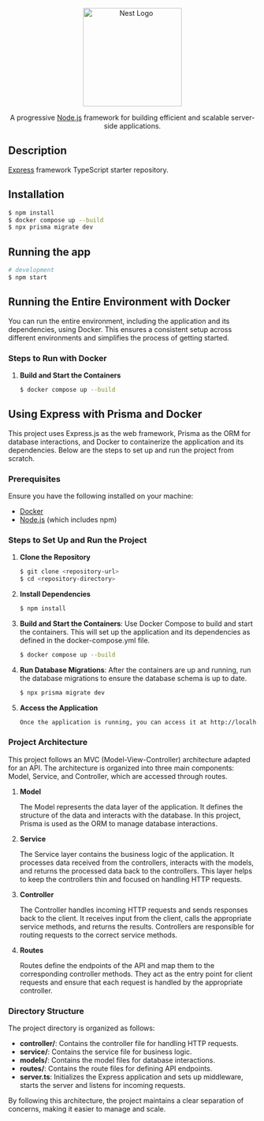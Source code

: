 <p align="center">
  <a href="https://expressjs.com/pt-br/" target="blank"><img src="https://images.credly.com/images/1c2c86e1-16ce-4e4d-a425-d1ac96bb026d/express.png" width="200" alt="Nest Logo" /></a>
</p>

[circleci-image]: https://img.shields.io/circleci/build/github/nestjs/nest/master?token=abc123def456
[circleci-url]: https://circleci.com/gh/nestjs/nest

  <p align="center">A progressive <a href="http://nodejs.org" target="_blank">Node.js</a> framework for building efficient and scalable server-side applications.</p>


## Description

[Express](https://github.com/expressjs/expressjs.com) framework TypeScript starter repository.

## Installation

```bash
$ npm install
$ docker compose up --build
$ npx prisma migrate dev
```

## Running the app

```bash
# development
$ npm start
```

## Running the Entire Environment with Docker

You can run the entire environment, including the application and its dependencies, using Docker. This ensures a consistent setup across different environments and simplifies the process of getting started.

### Steps to Run with Docker

1. **Build and Start the Containers**

   ```bash
   $ docker compose up --build
   ```

## Using Express with Prisma and Docker

This project uses Express.js as the web framework, Prisma as the ORM for database interactions, and Docker to containerize the application and its dependencies. Below are the steps to set up and run the project from scratch.

### Prerequisites

Ensure you have the following installed on your machine:
- [Docker](https://www.docker.com/get-started)
- [Node.js](https://nodejs.org/) (which includes npm)

### Steps to Set Up and Run the Project

1. **Clone the Repository**

   ```bash
   $ git clone <repository-url>
   $ cd <repository-directory>
   ```

2. **Install Dependencies**

   ```bash
   $ npm install
   ```

3. **Build and Start the Containers**:
  Use Docker Compose to build and start the containers. This will set up the application and its dependencies as defined in the docker-compose.yml file.
   ```bash
   $ docker compose up --build
   ```

4. **Run Database Migrations**: After the containers are up and running, run the database migrations to ensure the database schema is up to date.

   ```bash
   $ npx prisma migrate dev
   ```

2. **Access the Application**

   ```bash
   Once the application is running, you can access it at http://localhost:5001 (or the port specified in your Docker configuration).
   ```


### Project Architecture

This project follows an MVC (Model-View-Controller) architecture adapted for an API. The architecture is organized into three main components: Model, Service, and Controller, which are accessed through routes.

1. **Model**

   The Model represents the data layer of the application. It defines the structure of the data and interacts with the database. In this project, Prisma is used as the ORM to manage database interactions.

2. **Service**

   The Service layer contains the business logic of the application. It processes data received from the controllers, interacts with the models, and returns the processed data back to the controllers. This layer helps to keep the controllers thin and focused on handling HTTP requests.

3. **Controller**

   The Controller handles incoming HTTP requests and sends responses back to the client. It receives input from the client, calls the appropriate service methods, and returns the results. Controllers are responsible for routing requests to the correct service methods.

4. **Routes**

   Routes define the endpoints of the API and map them to the corresponding controller methods. They act as the entry point for client requests and ensure that each request is handled by the appropriate controller.

### Directory Structure

The project directory is organized as follows:
- **controller/**: Contains the controller file for handling HTTP requests.
- **service/**: Contains the service file for business logic.
- **models/**: Contains the model files for database interactions.
- **routes/**: Contains the route files for defining API endpoints.
- **server.ts**: Initializes the Express application and sets up middleware, starts the server and listens for incoming requests.

By following this architecture, the project maintains a clear separation of concerns, making it easier to manage and scale.